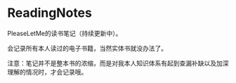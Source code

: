 # ReadingNotes

PleaseLetMe的读书笔记（持续更新中）。

会记录所有本人读过的电子书籍，当然实体书就没办法了。

注意：笔记并不是整本书的浓缩，而是对我本人知识体系有起到查漏补缺以及加深理解的情况时，才会记录哦。
